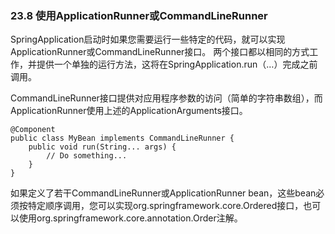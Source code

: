 ### 23.8 使用ApplicationRunner或CommandLineRunner

SpringApplication启动时如果您需要运行一些特定的代码，就可以实现ApplicationRunner或CommandLineRunner接口。 两个接口都以相同的方式工作，并提供一个单独的运行方法，这将在SpringApplication.run（…）完成之前调用。

CommandLineRunner接口提供对应用程序参数的访问（简单的字符串数组），而ApplicationRunner使用上述的ApplicationArguments接口。

```
@Component
public class MyBean implements CommandLineRunner {
    public void run(String... args) {
        // Do something...
    }
}
```

如果定义了若干CommandLineRunner或ApplicationRunner bean，这些bean必须按特定顺序调用，您可以实现org.springframework.core.Ordered接口，也可以使用org.springframework.core.annotation.Order注解。